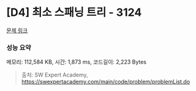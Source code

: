# [D4] 최소 스패닝 트리 - 3124 

[문제 링크](https://swexpertacademy.com/main/code/problem/problemDetail.do?contestProbId=AV_mSnmKUckDFAWb) 

### 성능 요약

메모리: 112,584 KB, 시간: 1,873 ms, 코드길이: 2,223 Bytes



> 출처: SW Expert Academy, https://swexpertacademy.com/main/code/problem/problemList.do